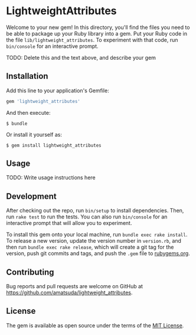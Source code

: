 # LightweightAttributes

Welcome to your new gem! In this directory, you'll find the files you need to be able to package up your Ruby library into a gem. Put your Ruby code in the file `lib/lightweight_attributes`. To experiment with that code, run `bin/console` for an interactive prompt.

TODO: Delete this and the text above, and describe your gem

## Installation

Add this line to your application's Gemfile:

```ruby
gem 'lightweight_attributes'
```

And then execute:

    $ bundle

Or install it yourself as:

    $ gem install lightweight_attributes

## Usage

TODO: Write usage instructions here

## Development

After checking out the repo, run `bin/setup` to install dependencies. Then, run `rake test` to run the tests. You can also run `bin/console` for an interactive prompt that will allow you to experiment.

To install this gem onto your local machine, run `bundle exec rake install`. To release a new version, update the version number in `version.rb`, and then run `bundle exec rake release`, which will create a git tag for the version, push git commits and tags, and push the `.gem` file to [rubygems.org](https://rubygems.org).

## Contributing

Bug reports and pull requests are welcome on GitHub at https://github.com/amatsuda/lightweight_attributes.

## License

The gem is available as open source under the terms of the [MIT License](https://opensource.org/licenses/MIT).
